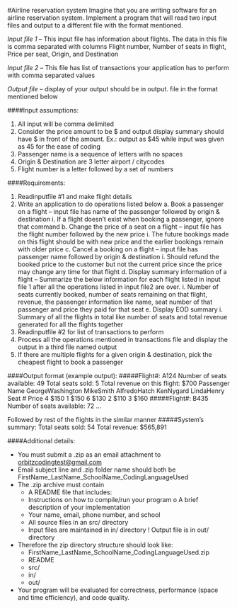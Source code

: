 #Airline reservation system
Imagine that you are writing software for an airline reservation system. Implement a program that will read two input files and output to a different file with the format mentioned.
  
_Input_ _file_ _1_ – This input file has information about flights. The data in this file is comma separated with columns Flight number, Number of seats in flight, Price per seat, Origin, and Destination
  
_Input_ _file_ _2_ – This file has list of transactions your application has to perform with comma separated values
  
_Output_ _file_ – display of your output should be in output.<extension> file in the format mentioned below
  
####Input assumptions:
1. All input will be comma delimited
2. Consider the price amount to be $ and output display summary should 
have $ in front of the amount. Ex.: output as $45 while input was given as
45 for the ease of coding
3. Passenger name is a sequence of letters with no spaces
4. Origin & Destination are 3 letter airport / citycodes
5. Flight number is a letter followed by a set of numbers
  
####Requirements:
1. Readinputfile #1 and make flight details
2. Write an application to do operations listed below
  a. Book a passenger on a flight – input file has name of the passenger  followed by origin & destination
    i. If a flight doesn’t exist when booking a passenger, ignore that command
  b. Change the price of a seat on a flight – input file has the flight number  followed by the new price
    i. The future bookings made on this flight should be with new price and the earlier bookings remain with older price
  c. Cancel a booking on a flight – input file has passenger name followed by origin & destination
    i. Should refund the booked price to the customer but not the current price since the price may change any time for that flight
  d. Display summary information of a flight – Summarize the below information  for each flight listed in input file 1 after all the operations listed in input file2 are over.
    i. Number of seats currently booked, number of seats remaining on that flight, revenue, the passenger information like name, seat number of that passenger and price they paid for that seat
  e. Display EOD summary
    i. Summary of all the flights in total like number of seats and
total revenue generated for all the flights together
3. Readinputfile #2 for list of transactions to perform
4. Process all the operations mentioned in transactions file and display the  output in a third file named output
5. If there are multiple flights for a given origin & destination, pick the  cheapest flight to book a passenger
  
####Output format (example output):
#####Flight#: A124 Number of seats available: 49
Total seats sold: 5
Total revenue on this flight: $700
Passenger Name GeorgeWashington MikeSmith AlfredoHatch KenNygard LindaHenry
Seat # Price 4 $150 1 $150 6 $130 2 $110 3 $160
#####Flight#: B435 Number of seats available: 72
...
  
Followed by rest of the flights in the similar manner
#####System’s summary:
Total seats sold: 54 Total revenue: $565,891
  
####Additional details:
*  You must submit a .zip as an email attachment to orbitzcodingtest@gmail.com
*  Email subject line and .zip folder name should both be FirstName_LastName_SchoolName_CodingLanguageUsed
*  The .zip archive must contain
   *  A README file that includes:
     *  Instructions on how to compile/run your program o A brief description of your implementation
     *  Your name, email, phone number, and school
   *  All source files in an src/ directory
   *  Input files are maintained in in/ directory ! Output file is in out/ directory
*  Therefore the zip directory structure should look like:
   *  FirstName_LastName_SchoolName_CodingLanguageUsed.zip
     *  README  
     *  src/
     *  in/ 
     *  out/ 
*  Your program will be evaluated for correctness, performance (space and
time efficiency), and code quality.